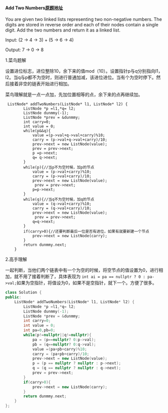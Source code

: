 ####  Add  Two Numbers[原题地址](https://leetcode-cn.com/problems/add-two-numbers/submissions/)

You  are  given  two  linked  lists  representing  two  non-negative  numbers.   The  digits  are  stored  in  reverse order and  each  of  their nodes  contain  a  single  digit.  Add  the  two numbers and return it as a linked list.

Input:  (2 -> 4 -> 3) + (5 -> 6 -> 4)

Output:  7 -> 0 -> 8

1.菜鸟题解

​	设置进位标志，进位整除10，余下来的值mod（10）。设置指针p与q分别指向l1，l2。当q与p都不为空时，则进行普通加减，该进位进位。当有个为空时停下。然后接着非空的链表开始进行相加。

菜鸟理解就是一点一点加，先加位置相等的点，余下来的点再继续加。

```
 ListNode* addTwoNumbers(ListNode* l1, ListNode* l2) {
        ListNode *p =l1,*q= l2;
        ListNode dunmmy(-1);
        ListNode *prev = &dunmmy;
        int carry=0;
        int value = 0;
        while(p&&q){
            value =(p->val+q->val+carry)%10;
            carry = (p->val+q->val+carry)/10;
            prev->next = new ListNode(value);
            prev = prev->next;
            p =p->next;
            q= q->next;
        }
        while(p){//当p不为空时候，加p的节点
            value = (p->val+carry)%10;
            carry = (p->val+carry)/10;
            prev->next = new ListNode(value);
             prev = prev->next;
            p=p->next;
        }
        while(q){//当q不为空时候，加q的节点
            value = (q->val+carry)%10;
            carry = (q->val+carry)/10;
            prev->next = new ListNode(value);
             prev = prev->next;
            q=q->next;
        }
        if(carry>0){//还要判断最后一位是否有进位，如果有就要新建一个节点
            prev->next = new ListNode(carry);
        }
        return dunmmy.next;
    }
```

2.高手理解

一起判断，当他们两个链表中有一个为空的时候，将空节点的值设置为0，进行相加，就不用了接着判断了，具体表现为 `int ai = pa == nullptr ? 0 : pa->val;`如果为空指针，将值设为0，如果不是空指针，就下一个。方便了很多。

```c++
class Solution {
public:
    ListNode* addTwoNumbers(ListNode* l1, ListNode* l2) {
        ListNode *p =l1,*q= l2;
        ListNode dunmmy(-1);
        ListNode *prev = &dunmmy;
        int carry=0;
        int value = 0;
        int pa=0,pb=0;
        while(p!=nullptr||q!=nullptr){
            pa = (p==nullptr? 0:p->val);
            pb = (q==nullptr? 0:q->val);
            value =(pa+pb+carry)%10;
            carry = (pa+pb+carry)/10;
            prev->next = new ListNode(value);
            p = (p == nullptr ? nullptr : p->next);
            q = (q == nullptr ? nullptr : q->next);
            prev = prev->next;
        }
        if(carry>0){
            prev->next = new ListNode(carry);
        }
        return dunmmy.next;
    }
};
```

